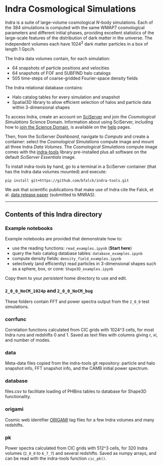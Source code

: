 # Indra Cosmological Simulations
Indra is a suite of large-volume cosmological *N*-body simulations. Each of the 384 simulations is computed with the same WMAP7 cosmological parameters and different initial phases, providing excellent statistics of the large-scale features of the distribution of dark matter in the universe. The independent volumes each have 1024<sup>3</sup> dark matter particles in a box of length 1 Gpc/*h*.

The Indra data volumes contain, for each simulation:
- 64 snapshots of particle positions and velocities
- 64 snapshots of FOF and SUBFIND halo catalogs
- 505 time-steps of coarse-gridded Fourier-space density fields

The Indra relational database contains:
- Halo catalog tables for every simulation and snapshot
- Spatial3D library to allow efficient selection of halos and particle data within 3-dimensional shapes


To access Indra, create an account on [SciServer](http://www.sciserver.org) and join the *Cosmological Simulations* Science Domain. Information about using SciServer, including how to [join the Science Domain](https://www.sciserver.org/integration/), is available on the [help](https://www.sciserver.org/support/) pages.

Then, from the SciServer *Dashboard*, navigate to *Compute* and create a container: select the *Cosmological Simulations* compute image and mount all three Indra *Data Volumes*. The *Cosmological Simulations* compute image comes with the [indra-tools](https://github.com/bfalck/indra-tools) library pre-installed plus all software on the default *SciServer Essentials* image. 

To install indra-tools by hand, go to a terminal in a SciServer container (that has the Indra data volumes mounted) and execute:

`pip install git+https://github.com/bfalck/indra-tools.git`

We ask that scientific publications that make use of Indra cite the Falck, et al. [data release paper](https://arxiv.org/abs/2101.03631) (submitted to MNRAS).


-----
## Contents of this Indra directory

### Example notebooks
Example notebooks are provided that demonstrate how to:
- use the reading functions: `read_examples.ipynb` (**Start here**)
- query the halo catalog database tables: `database_examples.ipynb`
- compute density fields: `density_field_examples.ipynb`
- selectively (and efficiently) read particles in 3-dimensional shapes such as a sphere, box, or cone: `Shape3D_examples.ipynb`

Copy them to your *persistent* home directory to use and edit. 

### `2_0_0_NoCM_1024p` and `2_0_0_NoCM_bug`

These folders contain FFT and power spectra output from the `2_0_0` test simulations.


### corrfunc

Correlation functions calculated from CIC grids with 1024^3 cells, for most Indra runs and redshifts 0 and 1. Saved as text files with columns giving r, xi, and number of modes.


### data
Meta-data files copied from the indra-tools git repository: particle and halo snapshot info, FFT snapshot info, and the CAMB initial power spectrum.


### database

files.csv to facilitate loading of PHBins tables to database for Shape3D functionality.


### origami

Cosmic web identifier [ORIGAMI](https://github.com/bfalck/origami) tag files for a few Indra volumes and many redshifts.


### pk

Power spectra calculated from CIC grids with 512^3 cells, for 320 Indra volumes (`2_0_0` to `6_7_7`) and several redshifts. Saved as numpy arrays, and can be read with the indra-tools function `cic_pk()`.

